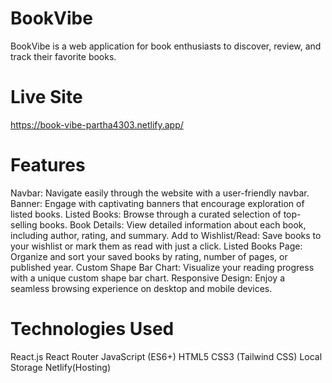 # BookVibe
BookVibe is a web application for book enthusiasts to discover, review, and track their favorite books.

# Live Site
https://book-vibe-partha4303.netlify.app/

# Features
Navbar: Navigate easily through the website with a user-friendly navbar.
Banner: Engage with captivating banners that encourage exploration of listed books.
Listed Books: Browse through a curated selection of top-selling books.
Book Details: View detailed information about each book, including author, rating, and summary.
Add to Wishlist/Read: Save books to your wishlist or mark them as read with just a click.
Listed Books Page: Organize and sort your saved books by rating, number of pages, or published year.
Custom Shape Bar Chart: Visualize your reading progress with a unique custom shape bar chart.
Responsive Design: Enjoy a seamless browsing experience on desktop and mobile devices.

# Technologies Used
React.js
React Router
JavaScript (ES6+)
HTML5
CSS3 (Tailwind CSS)
Local Storage
Netlify(Hosting)

